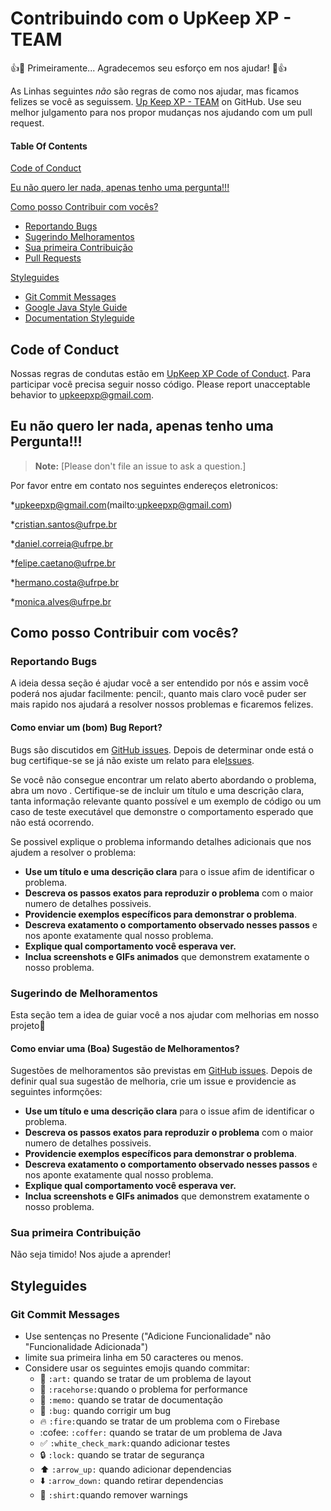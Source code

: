 # Contribuindo com o UpKeep XP - TEAM

:+1::tada: Primeiramente... Agradecemos seu esforço em nos ajudar! :tada::+1:

As Linhas seguintes *não* são regras de como nos ajudar, mas ficamos felizes se você as seguissem. [Up Keep XP - TEAM](https://github.com/upkeepxp) on GitHub.
Use seu melhor julgamento para nos propor mudanças nos ajudando com um pull request.

#### Table Of Contents

[Code of Conduct](#code-of-conduct)

[Eu não quero ler nada, apenas tenho uma pergunta!!!](#i-dont-want-to-read-this-whole-thing-i-just-have-a-question)

[Como posso Contribuir com vocês?](#how-can-i-contribute)
  * [Reportando Bugs](#reporting-bugs)
  * [Sugerindo Melhoramentos](#suggesting-enhancements)
  * [Sua primeira Contribuição](#your-first-code-contribution)
  * [Pull Requests](#pull-requests)

[Styleguides](#styleguides)
  * [Git Commit Messages](#git-commit-messages)
  * [Google Java Style Guide](#java-styleguide)
  * [Documentation Styleguide](#documentation-styleguide)

## Code of Conduct

Nossas regras de condutas estão em [UpKeep XP Code of Conduct](CODE_OF_CONDUCT.md). 
Para participar você precisa seguir nosso código.
Please report unacceptable behavior to [upkeepxp@gmail.com](mailto:upkeepxp@gmail.com).

## Eu não quero ler nada, apenas tenho uma Pergunta!!!

> **Note:** [Please don't file an issue to ask a question.]

Por favor entre em contato nos seguintes endereços eletronicos:

  *upkeepxp@gmail.com(mailto:upkeepxp@gmail.com)
  
  *cristian.santos@ufrpe.br
  
  *daniel.correia@ufrpe.br
  
  *felipe.caetano@ufrpe.br
  
  *hermano.costa@ufrpe.br
  
  *monica.alves@ufrpe.br


## Como posso Contribuir com vocês?

### Reportando Bugs

A ideia dessa seção é ajudar você a ser entendido por nós e assim você poderá nos ajudar facilmente: pencil:, quanto mais claro você puder ser mais rapido nos ajudará a resolver nossos problemas e ficaremos felizes.

#### Como enviar um (bom) Bug Report?

Bugs são discutidos em  [GitHub issues](https://guides.github.com/features/issues/).
Depois de determinar onde está o bug certifique-se se já não existe um relato para ele[Issues](https://github.com/upKeepXP/upKeepXP/issues).

Se você não consegue encontrar um relato aberto abordando o problema, abra um novo . Certifique-se de incluir um título e uma descrição clara, tanta informação relevante quanto possível e um exemplo de código ou um caso de teste executável que demonstre o comportamento esperado que não está ocorrendo.

Se possivel explique o problema informando detalhes adicionais que nos ajudem a resolver o problema:

* **Use um título e uma descrição clara** para o  issue afim de identificar o problema.
* **Descreva os passos exatos para reproduzir o problema** com o maior numero de detalhes possiveis.
* **Providencie exemplos específicos para demonstrar o problema**. 
* **Descreva exatamento o comportamento observado nesses passos** e nos aponte exatamente qual nosso problema.
* **Explique qual comportamento você esperava ver.**
* **Inclua screenshots e GIFs animados** que demonstrem exatamente o nosso problema.


### Sugerindo de Melhoramentos

Esta seção tem a idea de guiar você a nos ajudar com melhorias em nosso projeto:pencil: 

#### Como enviar uma (Boa) Sugestão de Melhoramentos?

Sugestões de melhoramentos são previstas em  [GitHub issues](https://guides.github.com/features/issues/). 
Depois de definir qual sua sugestão de melhoria, crie um  issue e providencie as seguintes informções:

* **Use um título e uma descrição clara** para o  issue afim de identificar o problema.
* **Descreva os passos exatos para reproduzir o problema** com o maior numero de detalhes possiveis.
* **Providencie exemplos específicos para demonstrar o problema**. 
* **Descreva exatamento o comportamento observado nesses passos** e nos aponte exatamente qual nosso problema.
* **Explique qual comportamento você esperava ver.**
* **Inclua screenshots e GIFs animados** que demonstrem exatamente o nosso problema.

### Sua primeira Contribuição

Não seja timido! Nos ajude a aprender!

## Styleguides

### Git Commit Messages

* Use sentenças no Presente ("Adicione Funcionalidade" não "Funcionalidade Adicionada")
* limite sua primeira linha em 50 caracteres ou menos.
* Considere usar os seguintes emojis quando commitar:
    * :art: `:art:` quando se tratar de um problema de layout
    * :racehorse: `:racehorse:`quando o problema for performance
    * :memo: `:memo:` quando se tratar de documentação
    * :bug: `:bug:` quando corrigir um bug
    * :fire: `:fire:`quando se tratar de um problema com o Firebase
    * :cofee: `:coffer:` quando se tratar de um problema de Java
    * :white_check_mark: `:white_check_mark:`quando adicionar testes
    * :lock: `:lock:` quando se tratar de segurança
    * :arrow_up: `:arrow_up:` quando adicionar dependencias
    * :arrow_down: `:arrow_down:` quando retirar dependencias
    * :shirt: `:shirt:`quando remover warnings
  
